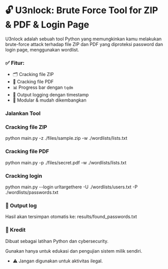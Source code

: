 # 🔓 U3nlock: Brute Force Tool for ZIP & PDF & Login Page

U3nlock adalah sebuah tool Python yang memungkinkan kamu melakukan brute-force attack terhadap file ZIP dan PDF yang diproteksi password dan login page, menggunakan wordlist.

### ✅ Fitur:

- 🗂️ Cracking file ZIP
- 📄 Cracking file PDF
- 📊 Progress bar dengan `tqdm`
- 📝 Output logging dengan timestamp
- 🧩 Modular & mudah dikembangkan

### Jalankan Tool

### Cracking file ZIP
python main.py -z ./files/sample.zip -w ./wordlists/lists.txt

### Cracking file PDF

python main.py -p ./files/secret.pdf -w ./wordlists/lists.txt

### Cracking login

python main.py --login urltargethere -U ./wordlists/users.txt -P ./wordlists/passwords.txt

### 📁 Output log

Hasil akan tersimpan otomatis ke:
results/found_passwords.txt

### 🧠 Kredit 
Dibuat sebagai latihan Python dan cybersecurity.

Gunakan hanya untuk edukasi dan pengujian sistem milik sendiri.
- ⚠️ Jangan digunakan untuk aktivitas ilegal.
